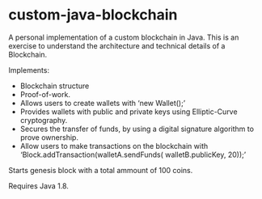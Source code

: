 # custom-java-blockchain

A personal implementation of a custom blockchain in Java. This is an exercise to understand the architecture 
and technical details of a Blockchain.

Implements: 
- Blockchain structure
- Proof-of-work.
- Allows users to create wallets with ‘new Wallet();’
- Provides wallets with public and private keys using Elliptic-Curve cryptography.
- Secures the transfer of funds, by using a digital signature algorithm to prove ownership.
- Allow users to make transactions on the blockchain with ‘Block.addTransaction(walletA.sendFunds( walletB.publicKey, 20));’

Starts genesis block with a total ammount of 100 coins.

Requires Java 1.8.
